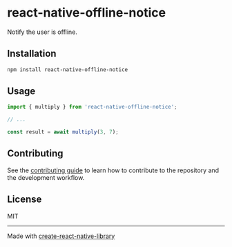 # react-native-offline-notice

Notify the user is offline.

## Installation

```sh
npm install react-native-offline-notice
```

## Usage


```js
import { multiply } from 'react-native-offline-notice';

// ...

const result = await multiply(3, 7);
```


## Contributing

See the [contributing guide](CONTRIBUTING.md) to learn how to contribute to the repository and the development workflow.

## License

MIT

---

Made with [create-react-native-library](https://github.com/callstack/react-native-builder-bob)
